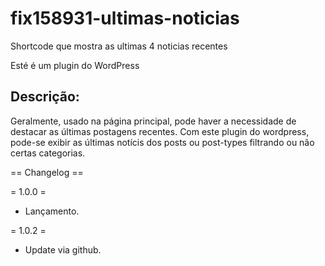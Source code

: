 # fix158931-ultimas-noticias
Shortcode que mostra as ultimas 4 noticias recentes

Esté é um plugin do WordPress

## Descrição:
Geralmente, usado na página principal, pode haver a necessidade de destacar as últimas postagens recentes. Com este plugin do wordpress, pode-se exibir as últimas notícis dos posts ou post-types filtrando ou não certas categorias.

== Changelog ==

= 1.0.0 =
* Lançamento.

= 1.0.2 = 
* Update via github.